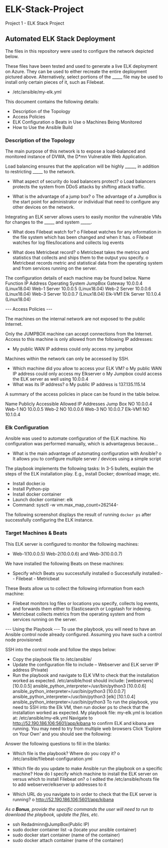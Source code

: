 # ELK-Stack-Project
Project 1 - ELK Stack Project

## Automated ELK Stack Deployment

The files in this repository were used to configure the network depicted below.

 


These files have been tested and used to generate a live ELK deployment on Azure. They can be used to either recreate the entire deployment pictured above. Alternatively, select portions of the _____ file may be used to install only certain pieces of it, such as Filebeat.

-	/etc/ansible/my-elk.yml


This document contains the following details:
-	Description of the Topology
-	Access Policies
-	ELK Configuration
o	Beats in Use
o	Machines Being Monitored
-	How to Use the Ansible Build


### Description of the Topology

The main purpose of this network is to expose a load-balanced and monitored instance of DVWA, the D*mn Vulnerable Web Application.

Load balancing ensures that the application will be highly _____, in addition to restricting _____ to the network.
-	What aspect of security do load balancers protect? 
o	Load balancers protects the system from DDoS attacks by shifting attack traffic.

-	What is the advantage of a jump box? 
o	The advantage of a JumpBox is the start point for administrator or individual that need to configure any other devices on the network. 


Integrating an ELK server allows users to easily monitor the vulnerable VMs for changes to the _____ and system _____.
-	What does Filebeat watch for? 
o	Filebeat watches for any information in the file system which has been changed and when it has. 
o	Filebeat watches for log files/locations and collects log events

-	What does Metricbeat record? 
o	Metricbeat takes the metrics and statistics that collects and ships them to the output you specify. 
o	Metricbeat records metric and statistical data from the operating system and from services running on the server.








The configuration details of each machine may be found below.
Name	Function	IP Address	Operating System
JumpBox	Gateway	10.0.0.4	(Linux18.04)
Web-1	Server	10.0.0.5	(Linux18.04)
Web-2	Server	10.0.0.6	(Linux18.04)
Web-3	Server	10.0.0.7	(Linux18.04)
Elk-VM1	Elk Server	10.1.0.4	(Linux18.04)

--- Access Policies ---

The machines on the internal network are not exposed to the public Internet. 

Only the JUMPBOX machine can accept connections from the Internet. Access to this machine is only allowed from the following IP addresses:
-	My public WAN IP address could only access my jumpbox 

Machines within the network can only be accessed by SSH.
-	Which machine did you allow to access your ELK VM? 
o	My public WAN IP address could only access my Elkserver 
o	My Jumpbox could access the ELK server as well using 10.0.0.4
-	What was its IP address? 
o	My public IP address is 137.135.115.14

A summary of the access policies in place can be found in the table below.

Name	Publicly Accessible	Allowed IP Addresses
Jump Box	NO	10.0.0.4
Web-1	NO	10.0.0.5
Web-2	NO	10.0.0.6
Web-3	NO	10.0.0.7
Elk-VM1	NO	10.1.0.4

### Elk Configuration

Ansible was used to automate configuration of the ELK machine. No configuration was performed manually, which is advantageous because...
-	What is the main advantage of automating configuration with Ansible? 
o	It allows you to configure multiple server / devices using a simple script 

The playbook implements the following tasks:
In 3-5 bullets, explain the steps of the ELK installation play. E.g., install Docker; download image; etc.
-	Install docker.io
-	Install Python-pip
-	Install docker container
-	Launch docker container: elk
-	Command: sysctl -w vm.max_map_count=262144-

The following screenshot displays the result of running `docker ps` after successfully configuring the ELK instance.

 

### Target Machines & Beats
This ELK server is configured to monitor the following machines:
-	Web-1(10.0.0.5) Web-2(10.0.0.6) and Web-3(10.0.0.7)

We have installed the following Beats on these machines:
-	Specify which Beats you successfully installed 
o	Successfully installed:- - Filebeat - Metricbeat

These Beats allow us to collect the following information from each machine:
-	Filebeat monitors log files or locations you specify, collects log events, and forwards them either to Elasticsearch or Logstash for indexing.
-	Metricbeat collects metrics from the operating system and from services running on the server.

--- Using the Playbook ---
To use the playbook, you will need to have an Ansible control node already configured. Assuming you have such a control node provisioned: 

SSH into the control node and follow the steps below:
- Copy the playbook file to /etc/ansible/
- Update the configuration file to include – Webserver and ELK server IP address (Private)
- Run the playbook and navigate to ELK VM to check that the installation worked as expected.
/etc/ansible/host should include:
[webservers]
 [10.0.0.5] ansible_python_interpreter=/usr/bin/python3 
[10.0.0.6] ansible_python_interpreter=/usr/bin/python3 
[10.0.0.7] ansible_python_interpreter=/usr/bin/python3
[elk] 
[10.1.0.4] ansible_python_interpreter=/usr/bin/python3
To run the playbook, you need to SSH into the Elk VM, then run docker ps to check that the installation worked as expected. My playbook file: my-elk.yml is location at: /etc/ansible/my-elk.yml 
Navigate to http://52.190.186.106:5601/app/kibana to confirm ELK and kibana are running. You may need to try from multiple web browsers Click 'Explore on Your Own' and you should see the following:
 


Answer the following questions to fill in the blanks:
-	Which file is the playbook?   Where do you copy it?
o	/etc/ansible/filebeat-configuration.yml

-	Which file do you update to make Ansible run the playbook on a specific machine? How do I specify which machine to install the ELK server on versus which to install Filebeat on? 
o	I edited the /etc/ansible/hosts file to add webserver/elkserver ip addresses to it

-	Which URL do you navigate to in order to check that the ELK server is running?
o	http://52.190.186.106:5601/app/kibana

_As a **Bonus**, provide the specific commands the user will need to run to download the playbook, update the files, etc._

-	ssh Redadminn@JumpBox(Public IP)
-	sudo docker container list -a (locate your ansible container)
-	sudo docker start container (name of the container)
-	sudo docker attach container (name of the container)

